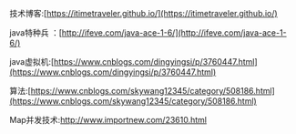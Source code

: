 技术博客:[https://itimetraveler.github.io/](https://itimetraveler.github.io/)

java特种兵 ：[http://ifeve.com/java-ace-1-6/](http://ifeve.com/java-ace-1-6/)

java虚拟机:[https://www.cnblogs.com/dingyingsi/p/3760447.html](https://www.cnblogs.com/dingyingsi/p/3760447.html)

算法:[https://www.cnblogs.com/skywang12345/category/508186.html](https://www.cnblogs.com/skywang12345/category/508186.html)

Map并发技术:http://www.importnew.com/23610.html

